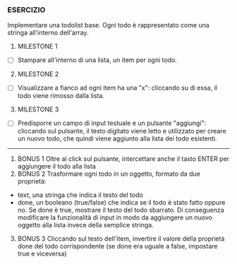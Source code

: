 ### ESERCIZIO
Implementare una todolist base. Ogni todo è rappresentato come una stringa all'interno dell'array.
1. MILESTONE 1
- [ ] Stampare all'interno di una lista, un item per ogni todo.
2. MILESTONE 2
- [ ] Visualizzare a fianco ad ogni item ha una "x": cliccando su di essa, il todo viene rimosso dalla lista.
3. MILESTONE 3
- [ ] Predisporre un campo di input testuale e un pulsante "aggiungi": cliccando sul pulsante, il testo digitato viene letto e utilizzato per creare un nuovo todo, che quindi viene aggiunto alla lista dei todo esistenti.
---
1. BONUS 1
Oltre al click sul pulsante, intercettare anche il tasto ENTER per aggiungere il todo alla lista
2. BONUS 2
Trasformare ogni todo in un oggetto, formato da due proprietà:
- text, una stringa che indica il testo del todo
- done, un booleano (true/false) che indica se il todo è stato fatto oppure no. Se done è true, mostrare il testo del todo sbarrato.
Di conseguenza modificare la funzionalità di input in modo da aggiungere un nuovo oggetto alla lista invece della semplice stringa.
3. BONUS 3
Cliccando sul testo dell'item, invertire il valore della proprietà done del todo corrispondente (se done era uguale a false, impostare true e viceversa)